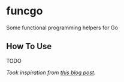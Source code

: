# funcgo
Some functional programming helpers for Go

## How To Use
TODO

_Took inspiration from [this blog post](https://preslav.me/2021/09/04/generic-golang-pipelines/)._
